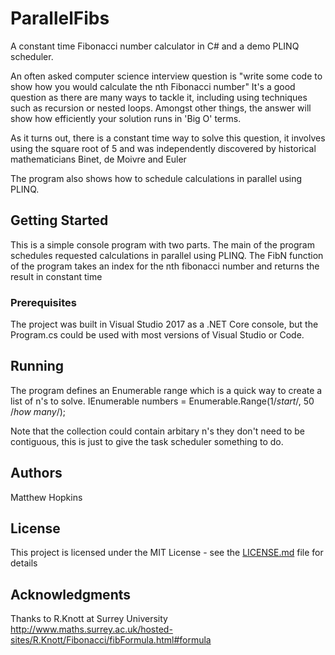 # ParallelFibs
A constant time Fibonacci number calculator in C# and a demo PLINQ scheduler.

An often asked computer science interview question is "write some code to show how you would calculate the nth Fibonacci number"
It's a good question as there are many ways to tackle it, including using techniques such as recursion or nested loops.
Amongst other things, the answer will show how efficiently your solution runs in 'Big O' terms.

As it turns out, there is a constant time way to solve this question, it involves using the square root of 5 and was independently discovered by historical mathematicians Binet, de Moivre and Euler

The program also shows how to schedule calculations in parallel using PLINQ.

## Getting Started
This is a simple console program with two parts.
The main of the program schedules requested calculations in parallel using PLINQ.
The FibN function of the program takes an index for the nth fibonacci number and returns the result in constant time

### Prerequisites
The project was built in Visual Studio 2017 as a .NET Core console, but the Program.cs could be used with most versions of Visual Studio or Code.

## Running
The program defines an Enumerable range which is a quick way to create a list of n's to solve. 
IEnumerable<int> numbers = Enumerable.Range(1/*start*/, 50 /*how many*/);

Note that the collection could contain arbitary n's they don't need to be contiguous, this is just to give the task scheduler something to do.

## Authors
Matthew Hopkins

## License
This project is licensed under the MIT License - see the [LICENSE.md](LICENSE.md) file for details

## Acknowledgments
Thanks to R.Knott at Surrey University 
http://www.maths.surrey.ac.uk/hosted-sites/R.Knott/Fibonacci/fibFormula.html#formula


